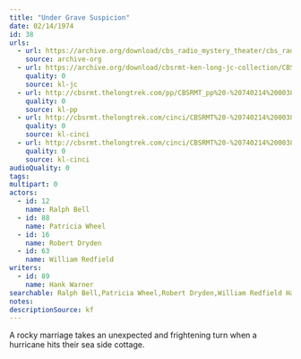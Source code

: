 ```yaml
---
title: "Under Grave Suspicion"
date: 02/14/1974
id: 38
urls: 
  - url: https://archive.org/download/cbs_radio_mystery_theater/cbs_radio_mystery_theater-0001-0050.zip/cbs_radio_mystery_theater-0001-0050%2Fcbsrmt_0038_under_grave_suspicion.mp3
    source: archive-org
  - url: https://archive.org/download/cbsrmt-ken-long-jc-collection/CBSRMT - 740214 0038 Under Grave Suspicion vbr oz flip_jc.mp3
    quality: 0
    source: kl-jc
  - url: http://cbsrmt.thelongtrek.com/pp/CBSRMT_pp%20-%20740214%200038%20Under%20Grave%20Suspicion.mp3
    quality: 0
    source: kl-pp
  - url: http://cbsrmt.thelongtrek.com/cinci/CBSRMT%20-%20740214%200038%20Under%20Grave%20Suspician_cinci.mp3
    quality: 0
    source: kl-cinci
  - url: http://cbsrmt.thelongtrek.com/cinci/CBSRMT%20-%20740214%200038%20Under%20Grave%20Suspician_cinci.mp3
    quality: 0
    source: kl-cinci
audioQuality: 0
tags: 
multipart: 0
actors:  
  - id: 12
    name: Ralph Bell  
  - id: 88
    name: Patricia Wheel  
  - id: 16
    name: Robert Dryden  
  - id: 63
    name: William Redfield
writers:  
  - id: 89
    name: Hank Warner
searchable: Ralph Bell,Patricia Wheel,Robert Dryden,William Redfield Hank Warner
notes: 
descriptionSource: kf
---
```

A rocky marriage takes an unexpected and frightening turn when a hurricane hits their sea side cottage.